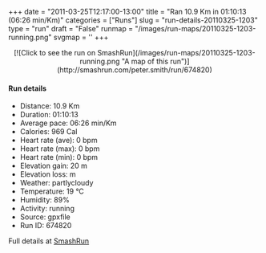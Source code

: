 +++
date = "2011-03-25T12:17:00-13:00"
title = "Ran 10.9 Km in 01:10:13 (06:26 min/Km)"
categories = ["Runs"]
slug = "run-details-20110325-1203"
type = "run"
draft = "False"
runmap = "/images/run-maps/20110325-1203-running.png"
svgmap = '<polyline points="0 59, 0 60, 1 60, 4 58, 9 52, 12 50, 15 49, 17 48, 23 49, 26 48, 27 46, 30 45, 43 46, 46 47, 53 53, 58 55, 62 56, 67 56, 72 55, 76 54, 83 51, 91 53, 94 53, 97 51, 100 48, 98 44, 97 41, 97 43, 100 48, 97 51, 95 53, 91 54, 88 52, 82 52, 77 54, 72 55, 64 56, 58 56, 56 55, 46 47, 43 46, 40 45, 33 45, 27 45, 26 45, 25 48, 22 50, 17 47, 14 48, 13 49, 13 49, 10 50, 8 53, 2 58">'
+++



<!--more-->

<center>
[![Click to see the run on SmashRun](/images/run-maps/20110325-1203-running.png "A map of this run")](http://smashrun.com/peter.smith/run/674820)
</center>

#### Run details

* Distance: 10.9 Km
* Duration: 01:10:13
* Average pace: 06:26 min/Km
* Calories: 969 Cal
* Heart rate (ave): 0 bpm
* Heart rate (max): 0 bpm
* Heart rate (min): 0 bpm
* Elevation gain: 20 m
* Elevation loss:  m
* Weather: partlycloudy
* Temperature: 19 &deg;C
* Humidity: 89%
* Activity: running
* Source: gpxfile
* Run ID: 674820

Full details at [SmashRun](http://smashrun.com/peter.smith/run/674820)